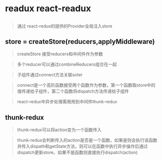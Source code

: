 # readux react-readux

## <Provider store={store} />

> 通过 react-redux的提供的Provider全局注入store

## store = createStore(reducers,applyMiddleware)

> createStore 接受reducers和中间件作为参数

> 多个reducer可以通过combineReducers组合在一起

> 子组件通过connect方法关联soter

> connect是一个高阶函数接受两个函数作为参数，第一个函数取store中的值传递给子组件，第二个函数将dispatch方法传递给子组件

> react-redux中异步处理需用用到中间件thunk-redux

## thunk-redux

> thunk-redux可以将action变为一个函数传入

> thunk-redux会判断传入的action是否是一个函数，如果是则会执行该函数并传入dispath和getState方法，则可以在函数中执行异步操作后通过dispatch更新store，如果不是函数则直接执行dispatch(action)
